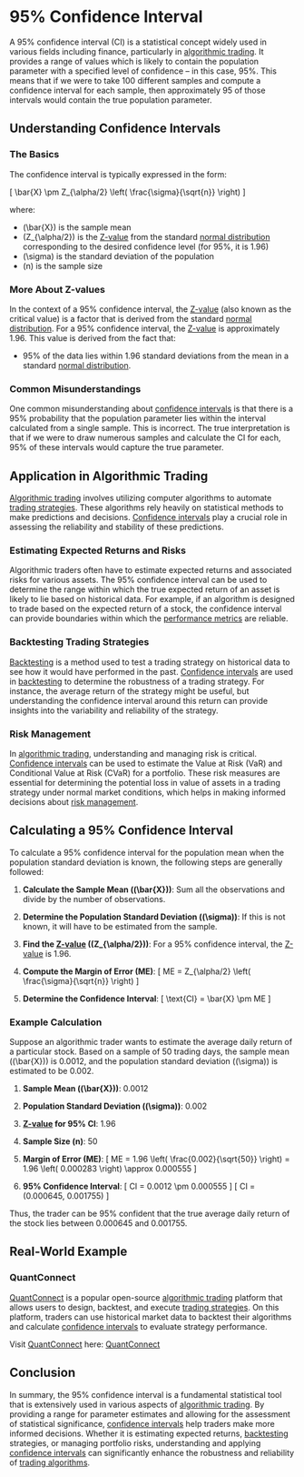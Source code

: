 # 95% Confidence Interval

A 95% confidence interval (CI) is a statistical concept widely used in various fields including finance, particularly in [algorithmic trading](../a/algorithmic_trading.md). It provides a range of values which is likely to contain the population parameter with a specified level of confidence – in this case, 95%. This means that if we were to take 100 different samples and compute a confidence interval for each sample, then approximately 95 of those intervals would contain the true population parameter.

## Understanding Confidence Intervals

### The Basics

The confidence interval is typically expressed in the form:

\[ \bar{X} \pm Z_{\alpha/2} \left( \frac{\sigma}{\sqrt{n}} \right) \]

where:
- \(\bar{X}\) is the sample mean
- \(Z_{\alpha/2}\) is the [Z-value](../z/z-value_in_trading.md) from the standard [normal distribution](../n/normal_distribution_in_trading.md) corresponding to the desired confidence level (for 95%, it is 1.96)
- \(\sigma\) is the standard deviation of the population
- \(n\) is the sample size

### More About Z-values

In the context of a 95% confidence interval, the [Z-value](../z/z-value_in_trading.md) (also known as the critical value) is a factor that is derived from the standard [normal distribution](../n/normal_distribution_in_trading.md). For a 95% confidence interval, the [Z-value](../z/z-value_in_trading.md) is approximately 1.96. This value is derived from the fact that:

- 95% of the data lies within 1.96 standard deviations from the mean in a standard [normal distribution](../n/normal_distribution_in_trading.md).

### Common Misunderstandings

One common misunderstanding about [confidence intervals](../c/confidence_intervals.md) is that there is a 95% probability that the population parameter lies within the interval calculated from a single sample. This is incorrect. The true interpretation is that if we were to draw numerous samples and calculate the CI for each, 95% of these intervals would capture the true parameter.

## Application in Algorithmic Trading

[Algorithmic trading](../a/algorithmic_trading.md) involves utilizing computer algorithms to automate [trading strategies](../t/trading_strategies.md). These algorithms rely heavily on statistical methods to make predictions and decisions. [Confidence intervals](../c/confidence_intervals.md) play a crucial role in assessing the reliability and stability of these predictions.

### Estimating Expected Returns and Risks

Algorithmic traders often have to estimate expected returns and associated risks for various assets. The 95% confidence interval can be used to determine the range within which the true expected return of an asset is likely to lie based on historical data. For example, if an algorithm is designed to trade based on the expected return of a stock, the confidence interval can provide boundaries within which the [performance metrics](../p/performance_metrics.md) are reliable.

### Backtesting Trading Strategies

[Backtesting](../b/backtesting.md) is a method used to test a trading strategy on historical data to see how it would have performed in the past. [Confidence intervals](../c/confidence_intervals.md) are used in [backtesting](../b/backtesting.md) to determine the robustness of a trading strategy. For instance, the average return of the strategy might be useful, but understanding the confidence interval around this return can provide insights into the variability and reliability of the strategy.

### Risk Management

In [algorithmic trading](../a/algorithmic_trading.md), understanding and managing risk is critical. [Confidence intervals](../c/confidence_intervals.md) can be used to estimate the Value at Risk (VaR) and Conditional Value at Risk (CVaR) for a portfolio. These risk measures are essential for determining the potential loss in value of assets in a trading strategy under normal market conditions, which helps in making informed decisions about [risk management](../r/risk_management.md).

## Calculating a 95% Confidence Interval

To calculate a 95% confidence interval for the population mean when the population standard deviation is known, the following steps are generally followed:

1. **Calculate the Sample Mean (\(\bar{X}\))**: Sum all the observations and divide by the number of observations.
  
2. **Determine the Population Standard Deviation (\(\sigma\))**: If this is not known, it will have to be estimated from the sample.
  
3. **Find the [Z-value](../z/z-value_in_trading.md) (\(Z_{\alpha/2}\))**: For a 95% confidence interval, the [Z-value](../z/z-value_in_trading.md) is 1.96.
  
4. **Compute the Margin of Error (ME)**:
   \[ ME = Z_{\alpha/2} \left( \frac{\sigma}{\sqrt{n}} \right) \]

5. **Determine the Confidence Interval**:
   \[ \text{CI} = \bar{X} \pm ME \]

### Example Calculation

Suppose an algorithmic trader wants to estimate the average daily return of a particular stock. Based on a sample of 50 trading days, the sample mean (\(\bar{X}\)) is 0.0012, and the population standard deviation (\(\sigma\)) is estimated to be 0.002.

1. **Sample Mean (\(\bar{X}\))**: 0.0012

2. **Population Standard Deviation (\(\sigma\))**: 0.002

3. **[Z-value](../z/z-value_in_trading.md) for 95% CI**: 1.96

4. **Sample Size (n)**: 50

5. **Margin of Error (ME)**: 
   \[ ME = 1.96 \left( \frac{0.002}{\sqrt{50}} \right) = 1.96 \left( 0.000283 \right) \approx 0.000555 \]

6. **95% Confidence Interval**: 
   \[ CI = 0.0012 \pm 0.000555 \]
   \[ CI = (0.000645, 0.001755) \]

Thus, the trader can be 95% confident that the true average daily return of the stock lies between 0.000645 and 0.001755.

## Real-World Example

### QuantConnect

[QuantConnect](../q/quantconnect.md) is a popular open-source [algorithmic trading](../a/algorithmic_trading.md) platform that allows users to design, backtest, and execute [trading strategies](../t/trading_strategies.md). On this platform, traders can use historical market data to backtest their algorithms and calculate [confidence intervals](../c/confidence_intervals.md) to evaluate strategy performance.

Visit [QuantConnect](../q/quantconnect.md) here:
[QuantConnect](https://www.quantconnect.com/)

## Conclusion

In summary, the 95% confidence interval is a fundamental statistical tool that is extensively used in various aspects of [algorithmic trading](../a/algorithmic_trading.md). By providing a range for parameter estimates and allowing for the assessment of statistical significance, [confidence intervals](../c/confidence_intervals.md) help traders make more informed decisions. Whether it is estimating expected returns, [backtesting](../b/backtesting.md) strategies, or managing portfolio risks, understanding and applying [confidence intervals](../c/confidence_intervals.md) can significantly enhance the robustness and reliability of [trading algorithms](../t/trading_algorithms.md).